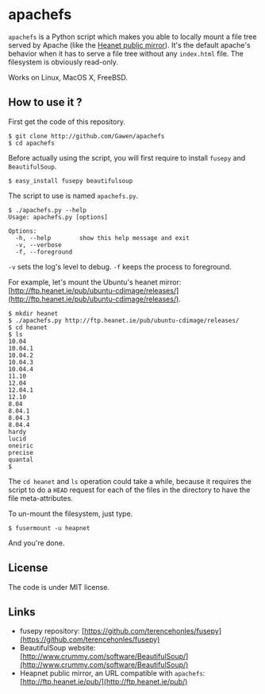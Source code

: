 # apachefs

``apachefs`` is a Python script which makes you able to locally mount a file tree served by Apache (like the [Heanet public mirror](http://ftp.heanet.ie/pub/)). It's the default apache's behavior when it has to serve a file tree without any ``index.html`` file. The filesystem is obviously read-only.

Works on Linux, MacOS X, FreeBSD.

## How to use it ?

First get the code of this repository.

    $ git clone http://github.com/Gawen/apachefs
    $ cd apachefs

Before actually using the script, you will first require to install ``fusepy`` and ``BeautifulSoup``.

    $ easy_install fusepy beautifulsoup

The script to use is named ``apachefs.py``.

    $ ./apachefs.py --help
    Usage: apachefs.py [options]

    Options:
      -h, --help        show this help message and exit
      -v, --verbose     
      -f, --foreground  

``-v`` sets the log's level to debug. ``-f`` keeps the process to foreground.

For example, let's mount the Ubuntu's heanet mirror: [http://ftp.heanet.ie/pub/ubuntu-cdimage/releases/](http://ftp.heanet.ie/pub/ubuntu-cdimage/releases/).

    $ mkdir heanet
    $ ./apachefs.py http://ftp.heanet.ie/pub/ubuntu-cdimage/releases/
    $ cd heanet
    $ ls
    10.04
    10.04.1
    10.04.2
    10.04.3
    10.04.4
    11.10
    12.04
    12.04.1
    12.10
    8.04
    8.04.1
    8.04.3
    8.04.4
    hardy
    lucid
    oneiric
    precise
    quantal
    $

The ``cd heanet`` and ``ls`` operation could take a while, because it requires the script to do a ``HEAD`` request for each of the files in the directory to have the file meta-attributes.

To un-mount the filesystem, just type.
    
    $ fusermount -u heapnet

And you're done.

## License

The code is under MIT license.

## Links

* fusepy repository: [https://github.com/terencehonles/fusepy](https://github.com/terencehonles/fusepy)
* BeautifulSoup website: [http://www.crummy.com/software/BeautifulSoup/](http://www.crummy.com/software/BeautifulSoup/)
* Heapnet public mirror, an URL compatible with ``apachefs``: [http://ftp.heanet.ie/pub/](http://ftp.heanet.ie/pub/)


